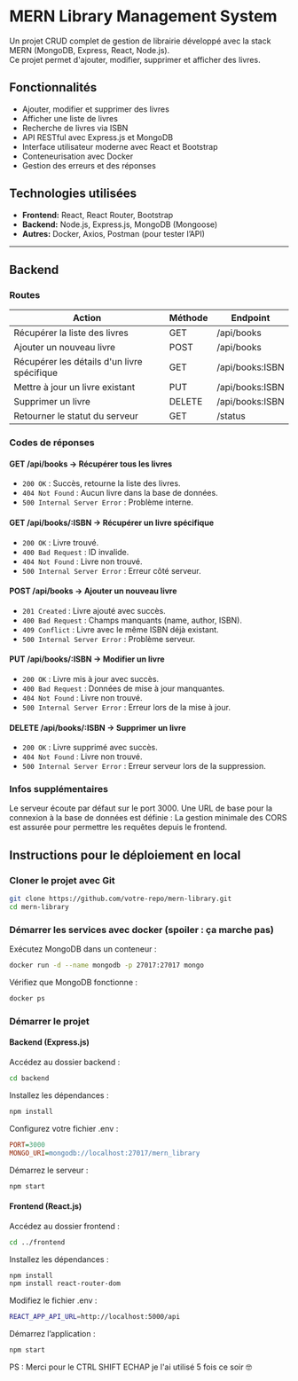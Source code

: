 # MERN Library Management System

Un projet CRUD complet de gestion de librairie développé avec la stack MERN (MongoDB, Express, React, Node.js).  
Ce projet permet d'ajouter, modifier, supprimer et afficher des livres.

##  Fonctionnalités

- Ajouter, modifier et supprimer des livres
- Afficher une liste de livres
- Recherche de livres via ISBN 
- API RESTful avec Express.js et MongoDB
- Interface utilisateur moderne avec React et Bootstrap
- Conteneurisation avec Docker
- Gestion des erreurs et des réponses 

##  Technologies utilisées

- **Frontend:** React, React Router, Bootstrap
- **Backend:** Node.js, Express.js, MongoDB (Mongoose)
- **Autres:** Docker, Axios, Postman (pour tester l’API)

---

## Backend 

### Routes 

| Action                                      | Méthode | Endpoint        |
|---------------------------------------------|---------|-----------------|
| Récupérer la liste des livres               | GET     | /api/books      |
| Ajouter un nouveau livre                    | POST    | /api/books      |
| Récupérer les détails d'un livre spécifique | GET     | /api/books:ISBN |
| Mettre à jour un livre existant             | PUT     | /api/books:ISBN |
| Supprimer un livre                          | DELETE  | /api/books:ISBN |
| Retourner le statut du serveur              | GET     | /status         |

### Codes de réponses 

#### **GET /api/books** → Récupérer tous les livres
- `200 OK` : Succès, retourne la liste des livres.
- `404 Not Found` : Aucun livre dans la base de données.
- `500 Internal Server Error` : Problème interne.

#### **GET /api/books/:ISBN** → Récupérer un livre spécifique
- `200 OK` : Livre trouvé.
- `400 Bad Request` : ID invalide.
- `404 Not Found` : Livre non trouvé.
- `500 Internal Server Error` : Erreur côté serveur.

#### **POST /api/books** → Ajouter un nouveau livre
- `201 Created` : Livre ajouté avec succès.
- `400 Bad Request` : Champs manquants (name, author, ISBN).
- `409 Conflict` : Livre avec le même ISBN déjà existant.
- `500 Internal Server Error` : Problème serveur.

#### **PUT /api/books/:ISBN** → Modifier un livre
- `200 OK` : Livre mis à jour avec succès.
- `400 Bad Request` : Données de mise à jour manquantes.
- `404 Not Found` : Livre non trouvé.
- `500 Internal Server Error` : Erreur lors de la mise à jour.

#### **DELETE /api/books/:ISBN** → Supprimer un livre
- `200 OK` : Livre supprimé avec succès.
- `404 Not Found` : Livre non trouvé.
- `500 Internal Server Error` : Erreur serveur lors de la suppression.


### Infos supplémentaires

Le serveur écoute par défaut sur le port 3000.
Une URL de base pour la connexion à la base de données est définie : 
La gestion minimale des CORS est assurée pour permettre les requêtes depuis le frontend.

## Instructions pour le déploiement en local

###  Cloner le projet avec Git

```bash
git clone https://github.com/votre-repo/mern-library.git
cd mern-library
```
### Démarrer les services avec docker (spoiler : ça marche pas)

Exécutez MongoDB dans un conteneur :

```bash
docker run -d --name mongodb -p 27017:27017 mongo
```
Vérifiez que MongoDB fonctionne :

```bash
docker ps
```

### Démarrer le projet 
#### Backend (Express.js)
Accédez au dossier backend :

```bash
cd backend
```
Installez les dépendances :

```bash
npm install
```
Configurez votre fichier .env :

```ini
PORT=3000
MONGO_URI=mongodb://localhost:27017/mern_library
```
Démarrez le serveur :

```bash
npm start
```

#### Frontend (React.js)

Accédez au dossier frontend :

```bash
cd ../frontend
```

Installez les dépendances :

```bash
npm install
npm install react-router-dom 
```

Modifiez le fichier .env :

```bash
REACT_APP_API_URL=http://localhost:5000/api

```
Démarrez l’application :

```bash
npm start
```

PS : Merci pour le CTRL SHIFT ECHAP je l'ai utilisé 5 fois ce soir 🤓